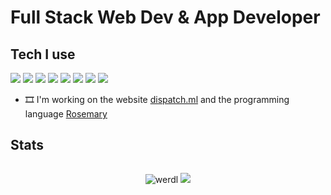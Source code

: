 # Full Stack Web Dev & App Developer
## Tech I use
<img SRC='https://img.shields.io/static/v1?label=app&message=VS Code&color=lightblue' />
<img SRC='https://img.shields.io/static/v1?label=app&message=GitHub&color=darkgrey' />
<img SRC='https://img.shields.io/static/v1?label=app&message=MS Edge&color=green' />
<img SRC='https://img.shields.io/static/v1?label=language&message=PHP&color=pink' />
<img SRC='https://img.shields.io/static/v1?label=language&message=Python&color=yellow' />
<img SRC='https://img.shields.io/static/v1?label=language&message=C++&color=darkblue' />
<img SRC='https://img.shields.io/static/v1?label=language&message=HTML, CSS and JS&color=orange' />
<img SRC='https://img.shields.io/static/v1?label=framework&message=Bootstrap&color=purple' />




- 🎞 I'm working on the website [dispatch.ml](http://dispatch.ml) and the programming language [Rosemary](http://GitHub.com/werdl/rosemary)
<!---
werdl/werdl is a ✨ special ✨ repository because its `README.md` (this file) appears on your GitHub profile.
You can click the Preview link to take a look at your changes.
--->
## Stats
<img width="0" src="https://visitor-badge.glitch.me/badge?page_id=werdl.werdl" />
<p align="center"> <img src="https://github-readme-stats.vercel.app/api?username=werdl&show_icons=true&theme=great-gatsby" alt="werdl" />
<a href="werdl"><img src="contributions.svg"></a>
